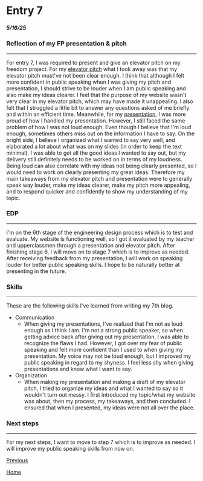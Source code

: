 # Entry 7
##### 5/16/25

### Reflection of my FP presentation & pitch

---

For entry 7, I was required to present and give an elevator pitch on my freedom project. For my [elevator pitch](https://docs.google.com/document/d/1PIbubrEI-GwVji8e2RpyZza8Tsej7s4sW-0vGIsyrMA/edit?tab=t.0) what I took away was that my elevator pitch must've not been clear enough. I think that although I felt more confident in public speaking when I was giving my pitch and presentation, I should strive to be louder when I am public speaking and also make my ideas clearer. I feel that the purpose of my website wasn't very clear in my elevator pitch, which may have made it unappealing. I also felt that I struggled a little bit to answer any questions asked of me briefly and within an efficient time. Meanwhile, for my [presentation](https://docs.google.com/presentation/d/1wMPFz90grDGXiIwFuvdEfSWCYMPqH4OSHJH-f29aHwc/edit?slide=id.p#slide=id.p), I was more proud of how I handled my presentation. However, I still faced the same problem of how I was not loud enough. Even though I believe that I'm loud enough, sometimes others miss out on the information I have to say. On the bright side, I believe I organized what I wanted to say very well, and elaborated a lot about what was on my slides (in order to keep the text minimal). I was able to get all the good ideas I wanted to say out, but my delivery still definitely needs to be worked on in terms of my loudness. Being loud can also correlate with my ideas not being clearly presented, so I would need to work on clearly presenting my great ideas. Therefore my main takeaways from my elevator pitch and presentation were to generally speak way louder, make my ideas clearer, make my pitch more appealing, and to respond quicker and confidently to show my understanding of my topic.

### EDP

---

I'm on the 6th stage of the engineering design process which is to test and evaluate. My website is functioning well, so I got it evaluated by my teacher and upperclassmen through a presentation and elevator pitch. After finishing stage 6, I will move on to stage 7 which is to improve as needed. After receiving feedback from my presentation, I will work on speaking louder for better public speaking skills. I hope to be naturally better at presenting in the future.

### Skills

---

These are the following skills I've learned from writing my 7th blog.

* Communication
    * When giving my presentations, I've realized that I'm not as loud enough as I think I am. I'm not a strong public speaker, so when getting advice back after giving out my presentation, I was able to recognize the flaws I had. However, I got over my fear of public speaking and felt more confident than I used to when giving my presentation. My voice may not be loud enough, but I improved my public speaking in regard to my shyness. I feel less shy when giving presentations and know what I want to say.
* Organization
    * When making my presentation and making a draft of my elevator pitch, I tried to organize my ideas and what I wanted to say so it wouldn't turn out messy. I first introduced my topic/what my website was about, then my process, my takeaways, and then concluded. I ensured that when I presented, my ideas were not all over the place.

### Next steps

---

For my next steps, I want to move to step 7 which is to improve as needed. I will improve my public speaking skills from now on.

[Previous](entry06.md)

[Home](../README.md)
